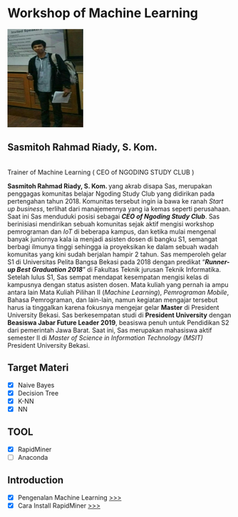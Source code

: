 # Workshop of Machine Learning 
<img src="https://github.com/sasmitoh/machine-learning/blob/master/foto/sas.jpg" width="170" height="220" />

## Sasmitoh Rahmad Riady, S. Kom.
</br>Trainer of Machine Learning ( CEO of NGODING STUDY CLUB )
<p><b>Sasmitoh Rahmad Riady, S. Kom. </b> yang akrab disapa Sas, merupakan penggagas komunitas belajar Ngoding Study Club yang didirikan pada pertengahan tahun 2018. Komunitas tersebut ingin ia bawa ke ranah <i>Start up business</i>, terlihat dari manajemennya yang ia kemas seperti perusahaan. Saat ini Sas menduduki posisi sebagai <b><i>CEO of Ngoding Study Club</i></b>. Sas berinisiasi mendirikan sebuah komunitas sejak aktif mengisi workshop pemrograman dan <i>IoT</i> di beberapa kampus, dan ketika mulai mengenal banyak juniornya kala ia menjadi asisten dosen di bangku S1, semangat berbagi ilmunya tinggi sehingga ia proyeksikan ke dalam sebuah wadah komunitas yang kini sudah berjalan hampir 2 tahun. Sas memperoleh gelar S1 di Universitas Pelita Bangsa Bekasi pada 2018 dengan predikat “<b><i>Runner-up Best Graduation 2018</i></b>” di Fakultas Teknik jurusan Teknik Informatika. Setelah lulus S1, Sas sempat mendapat kesempatan mengisi kelas di kampusnya dengan status asisten dosen. Mata kuliah yang pernah ia ampu antara lain Mata Kuliah Pilihan II (<i>Machine Learning</i>), <i>Pemrograman Mobile</i>, Bahasa Pemrograman, dan lain-lain, namun kegiatan mengajar tersebut harus ia tinggalkan karena fokusnya mengejar gelar <b>Master</b> di President University Bekasi. Sas berkesempatan studi di <b>President University</b> dengan <b>Beasiswa Jabar Future Leader 2019</b>, beasiswa penuh untuk Pendidikan S2 dari pemerintah Jawa Barat. Saat ini, Sas merupakan mahasiswa aktif semester II di <i>Master of Science in Information Technology (MSIT)</i> President University Bekasi.</p>

## Target Materi
- [x] Naive Bayes
- [x] Decision Tree
- [x] K-NN
- [x] NN

## TOOL
- [x] RapidMiner
- [ ] Anaconda

## Introduction
- [x] Pengenalan Machine Learning [>>>](https://github.com/sasmitoh/machine-learning/blob/master/machine-learningg.md)
- [x] Cara Install RapidMiner [>>>](https://github.com/sasmitoh/machine-learning/blob/master/install-rapidminer.md)
